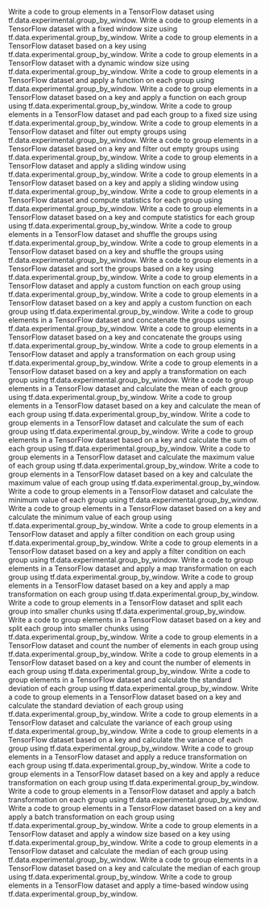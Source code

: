 Write a code to group elements in a TensorFlow dataset using tf.data.experimental.group_by_window.
Write a code to group elements in a TensorFlow dataset with a fixed window size using tf.data.experimental.group_by_window.
Write a code to group elements in a TensorFlow dataset based on a key using tf.data.experimental.group_by_window.
Write a code to group elements in a TensorFlow dataset with a dynamic window size using tf.data.experimental.group_by_window.
Write a code to group elements in a TensorFlow dataset and apply a function on each group using tf.data.experimental.group_by_window.
Write a code to group elements in a TensorFlow dataset based on a key and apply a function on each group using tf.data.experimental.group_by_window.
Write a code to group elements in a TensorFlow dataset and pad each group to a fixed size using tf.data.experimental.group_by_window.
Write a code to group elements in a TensorFlow dataset and filter out empty groups using tf.data.experimental.group_by_window.
Write a code to group elements in a TensorFlow dataset based on a key and filter out empty groups using tf.data.experimental.group_by_window.
Write a code to group elements in a TensorFlow dataset and apply a sliding window using tf.data.experimental.group_by_window.
Write a code to group elements in a TensorFlow dataset based on a key and apply a sliding window using tf.data.experimental.group_by_window.
Write a code to group elements in a TensorFlow dataset and compute statistics for each group using tf.data.experimental.group_by_window.
Write a code to group elements in a TensorFlow dataset based on a key and compute statistics for each group using tf.data.experimental.group_by_window.
Write a code to group elements in a TensorFlow dataset and shuffle the groups using tf.data.experimental.group_by_window.
Write a code to group elements in a TensorFlow dataset based on a key and shuffle the groups using tf.data.experimental.group_by_window.
Write a code to group elements in a TensorFlow dataset and sort the groups based on a key using tf.data.experimental.group_by_window.
Write a code to group elements in a TensorFlow dataset and apply a custom function on each group using tf.data.experimental.group_by_window.
Write a code to group elements in a TensorFlow dataset based on a key and apply a custom function on each group using tf.data.experimental.group_by_window.
Write a code to group elements in a TensorFlow dataset and concatenate the groups using tf.data.experimental.group_by_window.
Write a code to group elements in a TensorFlow dataset based on a key and concatenate the groups using tf.data.experimental.group_by_window.
Write a code to group elements in a TensorFlow dataset and apply a transformation on each group using tf.data.experimental.group_by_window.
Write a code to group elements in a TensorFlow dataset based on a key and apply a transformation on each group using tf.data.experimental.group_by_window.
Write a code to group elements in a TensorFlow dataset and calculate the mean of each group using tf.data.experimental.group_by_window.
Write a code to group elements in a TensorFlow dataset based on a key and calculate the mean of each group using tf.data.experimental.group_by_window.
Write a code to group elements in a TensorFlow dataset and calculate the sum of each group using tf.data.experimental.group_by_window.
Write a code to group elements in a TensorFlow dataset based on a key and calculate the sum of each group using tf.data.experimental.group_by_window.
Write a code to group elements in a TensorFlow dataset and calculate the maximum value of each group using tf.data.experimental.group_by_window.
Write a code to group elements in a TensorFlow dataset based on a key and calculate the maximum value of each group using tf.data.experimental.group_by_window.
Write a code to group elements in a TensorFlow dataset and calculate the minimum value of each group using tf.data.experimental.group_by_window.
Write a code to group elements in a TensorFlow dataset based on a key and calculate the minimum value of each group using tf.data.experimental.group_by_window.
Write a code to group elements in a TensorFlow dataset and apply a filter condition on each group using tf.data.experimental.group_by_window.
Write a code to group elements in a TensorFlow dataset based on a key and apply a filter condition on each group using tf.data.experimental.group_by_window.
Write a code to group elements in a TensorFlow dataset and apply a map transformation on each group using tf.data.experimental.group_by_window.
Write a code to group elements in a TensorFlow dataset based on a key and apply a map transformation on each group using tf.data.experimental.group_by_window.
Write a code to group elements in a TensorFlow dataset and split each group into smaller chunks using tf.data.experimental.group_by_window.
Write a code to group elements in a TensorFlow dataset based on a key and split each group into smaller chunks using tf.data.experimental.group_by_window.
Write a code to group elements in a TensorFlow dataset and count the number of elements in each group using tf.data.experimental.group_by_window.
Write a code to group elements in a TensorFlow dataset based on a key and count the number of elements in each group using tf.data.experimental.group_by_window.
Write a code to group elements in a TensorFlow dataset and calculate the standard deviation of each group using tf.data.experimental.group_by_window.
Write a code to group elements in a TensorFlow dataset based on a key and calculate the standard deviation of each group using tf.data.experimental.group_by_window.
Write a code to group elements in a TensorFlow dataset and calculate the variance of each group using tf.data.experimental.group_by_window.
Write a code to group elements in a TensorFlow dataset based on a key and calculate the variance of each group using tf.data.experimental.group_by_window.
Write a code to group elements in a TensorFlow dataset and apply a reduce transformation on each group using tf.data.experimental.group_by_window.
Write a code to group elements in a TensorFlow dataset based on a key and apply a reduce transformation on each group using tf.data.experimental.group_by_window.
Write a code to group elements in a TensorFlow dataset and apply a batch transformation on each group using tf.data.experimental.group_by_window.
Write a code to group elements in a TensorFlow dataset based on a key and apply a batch transformation on each group using tf.data.experimental.group_by_window.
Write a code to group elements in a TensorFlow dataset and apply a window size based on a key using tf.data.experimental.group_by_window.
Write a code to group elements in a TensorFlow dataset and calculate the median of each group using tf.data.experimental.group_by_window.
Write a code to group elements in a TensorFlow dataset based on a key and calculate the median of each group using tf.data.experimental.group_by_window.
Write a code to group elements in a TensorFlow dataset and apply a time-based window using tf.data.experimental.group_by_window.